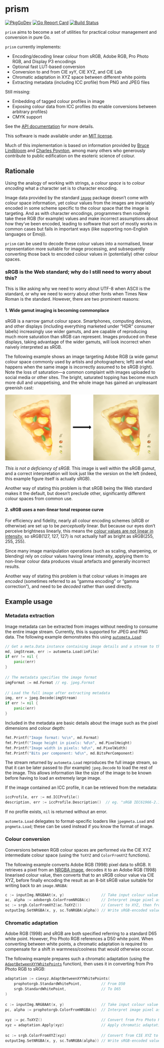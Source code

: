 # prism

[![PkgGoDev](https://pkg.go.dev/badge/github.com/mandykoh/prism)](https://pkg.go.dev/github.com/mandykoh/prism)
[![Go Report Card](https://goreportcard.com/badge/github.com/mandykoh/prism)](https://goreportcard.com/report/github.com/mandykoh/prism)
[![Build Status](https://travis-ci.org/mandykoh/prism.svg?branch=main)](https://travis-ci.org/mandykoh/prism)

`prism` aims to become a set of utilities for practical colour management and conversion in pure Go.

`prism` currently implements:

* Encoding/decoding linear colour from sRGB, Adobe RGB, Pro Photo RGB, and Display P3 encodings
* Optional fast LUT-based conversion
* Conversion to and from CIE xyY, CIE XYZ, and CIE Lab
* Chromatic adaptation in XYZ space between different white points
* Extracting metadata (including ICC profile) from PNG and JPEG files

Still missing:

* Embedding of tagged colour profiles in image
* Exposing colour data from ICC profiles (to enable conversions between arbitrary profiles)
* CMYK support

See the [API documentation](https://pkg.go.dev/github.com/mandykoh/prism) for more details.

This software is made available under an [MIT license](LICENSE).

Much of this implementation is based on information provided by [Bruce Lindbloom](http://www.brucelindbloom.com) and [Charles Poynton](http://poynton.ca), among many others who generously contribute to public edification on the esoteric science of colour.


## Rationale

Using the analogy of working with strings, a _colour space_ is to _colour encoding_ what a character set is to character encoding.

Image data provided by the standard [`image`](https://golang.org/pkg/image/) package doesn’t come with colour space information, yet colour values from the images are invariably encoded in some scheme specific to the colour space that the image is targeting. And as with character encodings, programmers then routinely take these RGB (for example) values and make incorrect assumptions about how they’ve been encoded, leading to software that sort of mostly works in common cases but fails in important ways (like supporting non-English languages or Emoji).

`prism` can be used to decode these colour values into a normalised, linear representation more suitable for image processing, and subsequently converting those back to encoded colour values in (potentially) other colour spaces.


### sRGB is the Web standard; why do I still need to worry about this?

This is like asking why we need to worry about UTF-8 when ASCII is the standard, or why we need to worry about other fonts when Times New Roman is the standard. However, there are two prominent reasons:


#### 1. Wide gamut imaging is becoming commonplace

sRGB is a narrow gamut colour space. Smartphones, computing devices, and other displays (including everything marketed under “HDR” consumer labels) increasingly use wider gamuts, and are capable of reproducing much more saturation than sRGB can represent. Images produced on these displays, taking advantage of the wider gamuts, will look incorrect when naively interpreted as sRGB.

The following example shows an image targeting Adobe RGB (a wide gamut colour space commonly used by artists and photographers; left) and what happens when the same image is incorrectly assumed to be sRGB (right). Note the loss of saturation—a common complaint with images uploaded to social media or other sites. The bright, saturated topping has become much more dull and unappetising, and the whole image has gained an unpleasant greenish cast:

![Example of incorrectly interpreting an Adobe RGB image as sRGB](doc-images/example-bad-conversion.png)

_This is not a deficiency of sRGB._ This image is well within the sRGB gamut, and a correct interpretation will look just like the version on the left (indeed, this example figure itself is actually sRGB).

Another way of stating this problem is that sRGB being the Web standard makes it the default, but doesn’t preclude other, significantly different colour spaces from common use.


#### 2. sRGB uses a non-linear tonal response curve

For efficiency and fidelity, nearly all colour encoding schemes (sRGB or otherwise) are set up to be _perceptually_ linear. But because our eyes don’t perceive brightness linearly, this means the [colour values are not linear in intensity](https://blog.johnnovak.net/2016/09/21/what-every-coder-should-know-about-gamma/), so sRGB(127, 127, 127) is not actually half as bright as sRGB(255, 255, 255).

Since many image manipulation operations (such as scaling, sharpening, or blending) rely on colour values having linear intensity, applying them to non-linear colour data produces visual artefacts and generally incorrect results.

Another way of stating this problem is that colour values in images are _encoded_ (sometimes referred to as “gamma encoding” or “gamma correction”), and need to be _decoded_ rather than used directly.


## Example usage


### Metadata extraction

Image metadata can be extracted from images without needing to consume the entire image stream. Currently, this is supported for JPEG and PNG data. The following example demonstrates this using [`autometa.Load`](https://pkg.go.dev/github.com/mandykoh/prism/meta/autometa?tab=doc#Load):

```go
// Get a meta.Data instance containing image details and a stream to the full image
md, imgStream, err := autometa.Load(inFile)
if err != nil {
    panic(err)
}

// The metadata specifies the image format
imgFormat := md.Format // eg. jpeg.Format

// Load the full image after extracting metadata
img, err = jpeg.Decode(imgStream)
if err != nil {
    panic(err)
}
```

Included in the metadata are basic details about the image such as the pixel dimensions and colour depth:

```go
fmt.Printf("Image format: %s\n", md.Format)
fmt.Printf("Image height in pixels: %d\n", md.PixelHeight)
fmt.Printf("Image width in pixels: %d\n", md.PixelWidth)
fmt.Printf("Bits per component: %d\n", md.BitsPerComponent)
```

The stream returned by `autometa.Load` reproduces the full image stream, so that it can be later passed to (for example) `jpeg.Decode` to load the rest of the image. This allows information like the size of the image to be known before having to load an extremely large image.

If the image contained an ICC profile, it can be retrieved from the metadata:

```go
iccProfile, err := md.ICCProfile()
description, err := iccProfile.Description()  // eg. "sRGB IEC61966-2.1"
```

If no profile exists, `nil` is returned without an error.

`autometa.Load` delegates to format-specific loaders like `jpegmeta.Load` and `pngmeta.Load`; these can be used instead if you know the format of image.


### Colour conversion

Conversions between RGB colour spaces are performed via the CIE XYZ intermediate colour space (using the `ToXYZ` and `ColorFromXYZ` functions).

The following example converts Adobe RGB (1998) pixel data to sRGB. It retrieves a pixel from an [NRGBA image](https://golang.org/pkg/image/#NRGBA), decodes it to an Adobe RGB (1998) linearised colour value, then converts that to an sRGB colour value via CIE XYZ, before finally encoding the result as an 8-bit sRGB value suitable for writing back to an `image.NRGBA`:

```go
c := inputImg.NRGBAAt(x, y)                 // Take input colour value
ac, alpha := adobergb.ColorFromNRGBA(c)     // Interpret image pixel as Adobe RGB and convert to linear representation
sc := srgb.ColorFromXYZ(ac.ToXYZ())         // Convert to XYZ, then from XYZ to sRGB linear representation
outputImg.SetNRGBA(x, y, sc.ToNRGBA(alpha)) // Write sRGB-encoded value to output image
``` 


### Chromatic adaptation

Adobe RGB (1998) and sRGB are both specified referring to a standard D65 white point. However, Pro Photo RGB references a D50 white point. When converting between white points, a chromatic adaptation is required to compensate for a shift in warmness/coolness that would otherwise occur.

The following example prepares such a chromatic adaptation (using the [`AdaptBetweenXYYWhitePoints`](https://pkg.go.dev/github.com/mandykoh/prism/ciexyz?tab=doc#AdaptBetweenXYYWhitePoints) function), then uses it in converting from Pro Photo RGB to sRGB:

```go
adaptation := ciexyz.AdaptBetweenXYYWhitePoints(
    prophotorgb.StandardWhitePoint,         // From D50
    srgb.StandardWhitePoint,                // To D65
)

c := inputImg.NRGBAAt(x, y)                 // Take input colour value
pc, alpha := prophotorgb.ColorFromNRGBA(c)  // Interpret image pixel as Pro Photo RGB and convert to linear representation

xyz := pc.ToXYZ()                           // Convert from Pro Photo RGB to CIE XYZ
xyz = adaptation.Apply(xyz)                 // Apply chromatic adaptation from D50 to D65

sc := srgb.ColorFromXYZ(xyz)                // Convert from CIE XYZ to sRGB linear representation
outputImg.SetNRGBA(x, y, sc.ToNRGBA(alpha)) // Write sRGB-encoded value to output image
```
